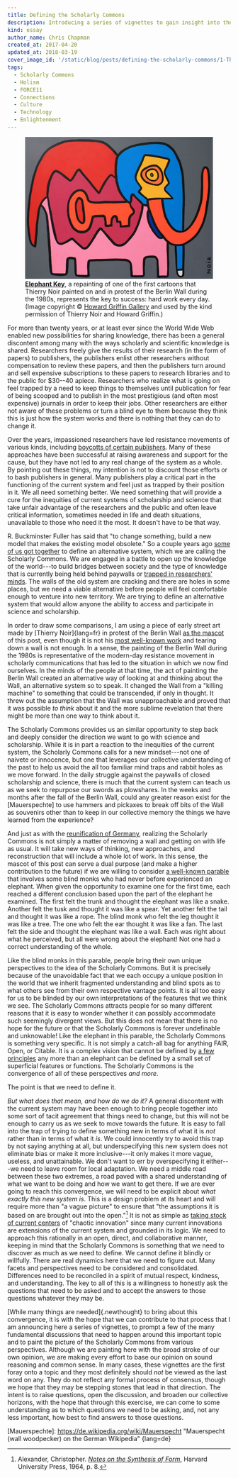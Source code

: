 ```yaml
---
title: Defining the Scholarly Commons
description: Introducing a series of vignettes to gain insight into the Scholarly Commons.
kind: essay
author_name: Chris Chapman
created_at: 2017-04-20
updated_at: 2018-03-19
cover_image_id: '/static/blog/posts/defining-the-scholarly-commons/1-Thierry-Noir-Howard-Griffin-Gallery_742_560_80_s_c1_smart_scale.jpg'
tags:
  - Scholarly Commons
  - Holism
  - FORCE11
  - Connections
  - Culture
  - Technology
  - Enlightenment
---
```

<figure id="the-key-to-success" property="schema:sharedContent" class="img" resource="#the-key-to-success" typeof="schema:ImageObject">
  <link property="schema:representativeOfPage" resource="schema:True" />
  <meta property="schema:width" content="742 px" datatype="schema:Distance" />
  <meta property="schema:height" content="560 px" datatype="schema:Distance" />
  <meta property="schema:contentSize" content="51KB" />
  <img property="schema:contentUrl" class="static" alt="An elephant made of various brightly colored components and a large key in the middle" src="1-Thierry-Noir-Howard-Griffin-Gallery_742_560_80_s_c1_smart_scale.jpg" />
  <figcaption property="schema:caption"><b><a href="https://howardgriffinprints.com/print/thierry-noir/elephant-key-dark-grey/">Elephant Key</a></b>, a repainting of one of the first cartoons that <span lang="fr">Thierry Noir</span> painted on and in protest of the Berlin Wall during the 1980s, represents the key to success: hard work every day. (Image copyright © <a property="pav:retrievedFrom" href="http://howardgriffingallery.com/images/made/uploads/images/1-Thierry-Noir-Howard-Griffin-Gallery_742_560_80_s_c1_smart_scale.jpg">Howard Griffin Gallery</a> and used by the kind permission of <span lang="fr">Thierry Noir</span> and Howard Griffin.)</figcaption>
</figure>

For more than twenty years, or at least ever since the World Wide Web enabled
new possibilities for sharing knowledge, there has been a general discontent
among many with the ways scholarly and scientific knowledge is shared.
Researchers freely give the results of their research (in the form of papers)
to publishers, the publishers enlist other researchers without compensation to
review these papers, and then the publishers turn around and sell expensive
subscriptions to these papers to research libraries and to the public for
$30--40 apiece. Researchers who realize what is going on feel trapped by a need
to keep things to themselves until publication for fear of being scooped and to
publish in the most prestigious (and often most expensive) journals in order to
keep their jobs. Other researchers are either not aware of these problems or
turn a blind eye to them because they think this is just how the system works
and there is nothing that they can do to change it.

Over the years, impassioned researchers have led resistance movements of
various kinds, including [boycotts of certain publishers][boycotts]. Many of
these approaches have been successful at raising awareness and support for the
cause, but they have not led to any real change of the system as a whole. By
pointing out these things, my intention is not to discount those efforts or to
bash publishers in general. Many publishers play a critical part in the
functioning of the current system and feel just as trapped by their position in
it. We all need something better. We need something that will provide a cure
for the inequities of current systems of scholarship and science that take
unfair advantage of the researchers and the public and often leave critical
information, sometimes needed in life and death situations, unavailable to
those who need it the most. It doesn't have to be that way.

<!--MORE-->

R. Buckminster Fuller has said that "to change something, build a new model
that makes the existing model obsolete." So a couple years ago [some of us got
together][scwg] to define an alternative system, which we are calling the
Scholarly Commons. We are engaged in a battle to open up the knowledge of the
world---to build bridges between society and the type of knowledge that is
currently being held behind paywalls or [trapped in researchers' minds][opening
knowledge]. The walls of the old system are cracking and there are holes in
some places, but we need a viable alternative before people will feel
comfortable enough to venture into new territory. We are trying to define an
alternative system that would allow anyone the ability to access and
participate in science and scholarship.

In order to draw some comparisons, I am using a piece of early street art made
by [Thierry Noir]{lang=fr} in protest of the Berlin Wall [as the
mascot](#the-key-to-success) of this post, even though it is not his [most
well-known work][mutations] and tearing down a wall is not enough. In a sense,
the painting of the Berlin Wall during the 1980s is representative of the
modern-day resistance movement in scholarly communications that has led to the
situation in which we now find ourselves. In the minds of the people at that
time, the act of painting the Berlin Wall created an alternative way of looking
at and thinking about the Wall, an alternative system so to speak. It changed
the Wall from a "killing machine" to something that could be transcended, if
only in thought. It threw out the assumption that the Wall was unapproachable
and proved that it was possible _to think_ about it and the more sublime
revelation that there might be more than one way to think about it.

The Scholarly Commons provides us an similar opportunity to step back and
deeply consider the direction we want to go with science and scholarship. While
it is in part a reaction to the inequities of the current system, the Scholarly
Commons calls for a new mindset---not one of naivete or innocence, but one that
leverages our collective understanding of the past to help us avoid the all too
familiar mind traps and rabbit holes as we move forward. In the daily struggle
against the paywalls of closed scholarship and science, there is much that the
current system can teach us as we seek to repurpose our swords as plowshares.
In the weeks and months after the fall of the Berlin Wall, could any greater
reason exist for the [Mauerspechte] to use hammers and pickaxes to break off
bits of the Wall as souvenirs other than to keep in our collective memory the
things we have learned from the experience?

And just as with the [reunification of Germany], realizing the Scholarly
Commons is not simply a matter of removing a wall and getting on with life as
usual. It will take new ways of thinking, new approaches, and reconstruction
that will include a whole lot of work. In this sense, the mascot of this post
can serve a dual purpose (and make a higher contribution to the future) if we
are willing to consider [a well-known parable][parable] that involves some
blind monks who had never before experienced an elephant. When given the
opportunity to examine one for the first time, each reached a different
conclusion based upon the part of the elephant he examined. The first felt the
trunk and thought the elephant was like a snake. Another felt the tusk and
thought it was like a spear. Yet another felt the tail and thought it was like
a rope. The blind monk who felt the leg thought it was like a tree. The one who
felt the ear thought it was like a fan. The last felt the side and thought the
elephant was like a wall. Each was right about what he perceived, but all were
wrong about the elephant! Not one had a correct understanding of the whole.

Like the blind monks in this parable, people bring their own unique
perspectives to the idea of the Scholarly Commons. But it is precisely because
of the unavoidable fact that we each occupy a unique position in the world that
we inherit fragmented understanding and blind spots as to what others see from
their own respective vantage points. It is all too easy for us to be blinded by
our own interpretations of the features that we think we see. The Scholarly
Commons attracts people for so many different reasons that it is easy to wonder
whether it can possibly accommodate such seemingly divergent views. But this
does not mean that there is no hope for the future or that the Scholarly
Commons is forever undefinable and unknowable! Like the elephant in this
parable, the Scholarly Commons is something very specific. It is not simply a
catch-all bag for anything FAIR, Open, or Citable. It is a complex vision that
cannot be defined by [a few principles][principles] any more than an elephant
can be defined by a small set of superficial features or functions. The
Scholarly Commons is the convergence of all of these perspectives _and more_.

The point is that we need to define it.

_But what does that mean, and how do we do it?_ A general discontent with the
current system may have been enough to bring people together into some sort of
tacit agreement that things need to change, but this will not be enough to
carry us as we seek to move towards the future. It is easy to fall into the
trap of trying to define something new in terms of what it is _not_ rather than
in terms of what it _is_. We could innocently try to avoid this trap by not
saying anything at all, but underspecifying this new system does not eliminate
bias or make it more inclusive---it only makes it more vague, useless, and
unattainable. We don't want to err by overspecifying it either---we need to
leave room for local adaptation. We need a middle road between these two
extremes, a road paved with a shared understanding of what we want to be doing
and how we want to get there. If we are ever going to reach this convergence,
we will need to be explicit about _what exactly this new system is_. This is a
design problem at its heart and will require more than "a vague picture" to
ensure that "the assumptions it is based on are brought out into the
open."[^notes] It is not as simple as [taking stock of current centers][gaps
and systems] of "chaotic innovation" since many current innovations are
extensions of the current system and grounded in its logic. We need to approach
this rationally in an open, direct, and collaborative manner, keeping in mind
that the Scholarly Commons is something that we need to discover as much as we
need to define. We cannot define it blindly or willfully. There are real
dynamics here that we need to figure out. Many facets and perspectives need to
be considered and consolidated. Differences need to be reconciled in a spirit
of mutual respect, kindness, and understanding. The key to all of this is a
willingness to honestly ask the questions that need to be asked and to accept
the answers to those questions whatever they may be.

[While many things are needed]{.newthought} to bring about this convergence, it
is with the hope that we can contribute to that process that I am announcing
here a series of vignettes, to prompt a few of the many fundamental discussions
that need to happen around this important topic and to paint the picture of the
Scholarly Commons from various perspectives. Although we are painting here with
the broad stroke of our own opinion, we are making every effort to base our
opinion on sound reasoning and common sense. In many cases, these vignettes are
the first foray onto a topic and they most definitely should _not_ be viewed as
the last word on any. They do not reflect any formal process of consensus,
though we hope that they may be stepping stones that lead in that direction.
The intent is to raise questions, open the discussion, and broaden our
collective horizons, with the hope that through this exercise, we can come to
some understanding as to which questions we need to be asking, and, not any
less important, how best to find answers to those questions.

[boycotts]: <https://organizationsandsocialchange.wordpress.com/2016/02/15/to-all-academics-lets-boycott-commercial-publishers/>
[Buckminster]: <http://www.davidmcelroy.org/?p=18991> "We can’t defeat the existing system; we must build a better one instead, by David McElroy"
[mutations]: <https://www.independent.co.uk/arts-entertainment/art/features/thierry-noir-the-street-artist-who-mutated-the-berlin-wall-in-protest-9316814.html> "Meet Thierry Noir: The street artist who 'mutated' the Berlin Wall in protest, on The Independent"
[reunification of Germany]: <https://en.wikipedia.org/wiki/German_reunification> "German Reunification, on Wikipedia"
[parable]: <https://en.wikipedia.org/wiki/Blind_men_and_an_elephant> "Blind Men and an Elephant, on Wikipedia"
[principles]: <https://www.force11.org/group/scholarly-commons-working-group-wp2principles/principles-scholarly-commons-open-comments> "About the principles of the Scholarly Commons"
[scwg]: <https://www.force11.org/group/scholarly-commons-working-group> "The Scholarly Commons Working Group at FORCE11"
[opening knowledge]: <../opening-knowledge/> "The Pentandra Blog → Opening Knowledge"
[gaps and systems]: <../putting-the-pieces-together-technology/#on-gaps-and-systems> "The Pentandra Blog → Putting the Pieces Together: Technology → On Gaps and Systems"
[Mauerspechte]: <https://de.wikipedia.org/wiki/Mauerspecht> "Mauerspecht (wall woodpecker) on the German Wikipedia" {lang=de}

[^notes]:

    Alexander, Christopher. <cite>[Notes on the Synthesis of
    Form](https://books.google.com/books?id=Kh3T3XFUfPQC)</cite>, Harvard
    University Press, 1964, p. 8.
